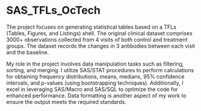 # SAS_TFLs_OcTech
The project focuses on generating statistical tables based on a TFLs (Tables, Figures, and Listings) shell. The original clinical dataset comprises 3000+ observations collected from 4 visits of both control and treatment groups. The dataset records the changes in 3 antibodies between each visit and the baseline.

My role in the project involves data manipulation tasks such as filtering, sorting, and merging. I utilize SAS/STAT procedures to perform calculations for obtaining frequency distributions, means, medians, 95% confidence intervals, and p-values (using bootstrapping techniques). Additionally, I excel in leveraging SAS/Macro and SAS/SQL to optimize the code for enhanced performance. Data formatting is another aspect of my work to ensure the output meets the required standards.
